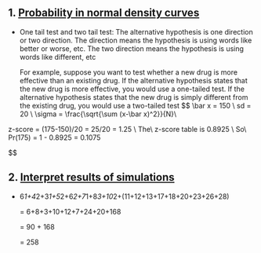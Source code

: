 ## 1. [Probability in normal density curves](https://www.khanacademy.org/math/ap-statistics/sampling-distribution-ap/xfb5d8e68:the-normal-distribution-revisited/e/probability-normal-density-curves)

* One tail test and two tail test: 
 The alternative hypothesis is one direction or two direction. The direction means the hypothesis is using words like better or worse, etc. The two direction means the hypothesis is using words like different, etc
 
  For example, suppose you want to test whether a new drug is more effective than an existing drug. If the alternative hypothesis states that the new drug is more effective, you would use a one-tailed test. If the alternative hypothesis states that the new drug is simply different from the existing drug, you would use a two-tailed test
$$
\bar x = 150 \\
sd = 20 \\
\sigma = \frac{\sqrt{\sum (x-\bar x)^2}}{N}\\

z-score = (175-150)/20 = 25/20 = 1.25 \\
The\  z-score table is 0.8925 \\
So\  Pr(175) = 1 - 0.8925 = 0.1075

$$

## 2. [Interpret results of simulations](https://www.khanacademy.org/math/ap-statistics/probability-ap/randomness-probability-simulation/e/interpreting-results-simulations)

* 6*1+4*2+3*1+5*2+6*2+7*1+8*3+10*2+(11+12+13+17+18+20+23+26+28)

    = 6+8+3+10+12+7+24+20+168

    = 90 + 168

    = 258

    